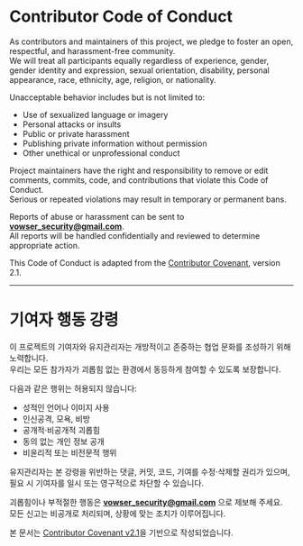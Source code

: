 # Contributor Code of Conduct  

As contributors and maintainers of this project, we pledge to foster an open, respectful, and harassment-free community.  
We will treat all participants equally regardless of experience, gender, gender identity and expression, sexual orientation, disability, personal appearance, race, ethnicity, age, religion, or nationality.

Unacceptable behavior includes but is not limited to:
- Use of sexualized language or imagery  
- Personal attacks or insults  
- Public or private harassment  
- Publishing private information without permission  
- Other unethical or unprofessional conduct  

Project maintainers have the right and responsibility to remove or edit comments, commits, code, and contributions that violate this Code of Conduct.  
Serious or repeated violations may result in temporary or permanent bans.

Reports of abuse or harassment can be sent to **vowser_security@gmail.com**.  
All reports will be handled confidentially and reviewed to determine appropriate action.

This Code of Conduct is adapted from the [Contributor Covenant](https://www.contributor-covenant.org/), version 2.1.

---

# 기여자 행동 강령

이 프로젝트의 기여자와 유지관리자는 개방적이고 존중하는 협업 문화를 조성하기 위해 노력합니다.  
우리는 모든 참가자가 괴롭힘 없는 환경에서 동등하게 참여할 수 있도록 보장합니다.  

다음과 같은 행위는 허용되지 않습니다:
- 성적인 언어나 이미지 사용  
- 인신공격, 모욕, 비방  
- 공개적·비공개적 괴롭힘  
- 동의 없는 개인 정보 공개  
- 비윤리적 또는 비전문적 행위  

유지관리자는 본 강령을 위반하는 댓글, 커밋, 코드, 기여를 수정·삭제할 권리가 있으며, 필요 시 기여자를 일시 또는 영구적으로 차단할 수 있습니다.

괴롭힘이나 부적절한 행동은 **vowser_security@gmail.com** 으로 제보해 주세요.  
모든 신고는 비공개로 처리되며, 상황에 맞는 조치가 이루어집니다.

본 문서는 [Contributor Covenant v2.1](https://www.contributor-covenant.org/version/2/1/code_of_conduct/)을 기반으로 작성되었습니다.